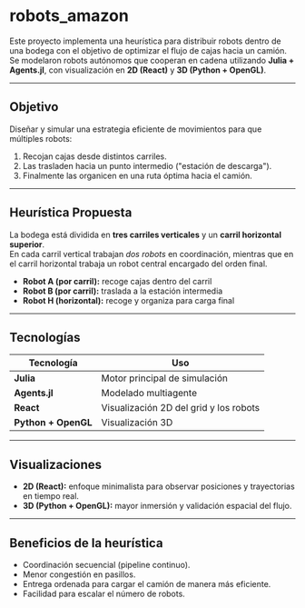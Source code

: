 # robots_amazon

Este proyecto implementa una heurística para distribuir robots dentro de una bodega con el objetivo de optimizar el flujo de cajas hacia un camión.  
Se modelaron robots autónomos que cooperan en cadena utilizando **Julia + Agents.jl**, con visualización en **2D (React)** y **3D (Python + OpenGL)**.

---

##  Objetivo

Diseñar y simular una estrategia eficiente de movimientos para que múltiples robots:
1. Recojan cajas desde distintos carriles.
2. Las trasladen hacia un punto intermedio ("estación de descarga").
3. Finalmente las organicen en una ruta óptima hacia el camión.

---

##  Heurística Propuesta

La bodega está dividida en **tres carriles verticales** y un **carril horizontal superior**.  
En cada carril vertical trabajan *dos robots* en coordinación, mientras que en el carril horizontal trabaja un robot central encargado del orden final.


- **Robot A (por carril):** recoge cajas dentro del carril
- **Robot B (por carril):** traslada a la estación intermedia
- **Robot H (horizontal):** recoge y organiza para carga final

---

##  Tecnologías

| Tecnología | Uso |
|------------|-----|
| **Julia** | Motor principal de simulación |
| **Agents.jl** | Modelado multiagente |
| **React** | Visualización 2D del grid y los robots |
| **Python + OpenGL** | Visualización 3D |

---

## Visualizaciones

- **2D (React):** enfoque minimalista para observar posiciones y trayectorias en tiempo real.
- **3D (Python + OpenGL):** mayor inmersión y validación espacial del flujo.

---

## Beneficios de la heurística

- Coordinación secuencial (pipeline continuo).
- Menor congestión en pasillos.
- Entrega ordenada para cargar el camión de manera más eficiente.
- Facilidad para escalar el número de robots.





